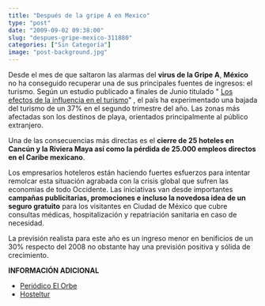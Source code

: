 ```yaml
---
title: "Después de la gripe A en Mexico"
type: "post"
date: "2009-09-02 09:38:00"
slug: "despues-gripe-mexico-311880"
categories: ["Sin Categoría"]
image: "post-background.jpg"
---
```


Desde el mes de que saltaron las alarmas del **virus de la Gripe A**,  **México** no ha conseguido recuperar una de sus principales fuentes de ingresos: el turismo. Según un estudio publicado a finales de Junio titulado " [Los efectos de la influencia en el turismo](http://serviciodeestudios.bbva.com/KETD/fbin/mult/090625_ObserSectorialMexico_3_tcm346-197121.pdf)" , el país ha experimentado una bajada del turismo de un 37% en el segundo trimestre del año. Las zonas más afectadas son los destinos de playa, orientados principalmente al público extranjero.

Una de las consecuencias más directas es el **cierre de 25 hoteles en Cancún y la Riviera Maya así como la pérdida de 25.000 empleos directos en el Caribe mexicano**.

Los empresarios hoteleros están haciendo fuertes esfuerzos para intentar remolcar esta situación agrabada con la crisis global que sufren las economias de todo Occidente. Las iniciativas van desde importantes **campañas publicitarias, promociones e incluso la novedosa idea de un seguro gratuito** para los visitantes en Ciudad de México que cubre consultas médicas, hospitalización y repatriación sanitaria en caso de necesidad.

La previsión realista para este año es un ingreso menor en benificios de un 30% respecto del 2008 no obstante hay una previsión positiva y sólida de crecimiento.

**INFORMACIÓN ADICIONAL**

- [Periódico El Orbe](http://elorbe.com/content/view/14731/19/)
- [Hosteltur](http://www.hosteltur.com/noticias/62721_turismo-internacional-desciende-6-mexico-durante-primer-semestre.html)